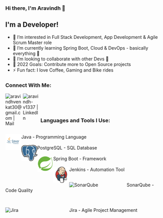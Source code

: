 ### Hi there, I'm Aravindh 👋 

## I'm a Developer!
- 👀 I’m interested in Full Stack Development, App Development & Agile Scrum Master role
- 🌱 I’m currently learning Spring Boot, Cloud & DevOps - basically everything 🤣
- 💞️ I’m looking to collaborate with other Devs 👯
- 🥅 2022 Goals: Contribute more to Open Source projects
- ⚡ Fun fact: I love Coffee, Gaming and Bike rides

### Connect With Me:

[<img align="left" alt="aravindhvenkat30@gmail.com | Mail" width="55px" src="https://upload.wikimedia.org/wikipedia/commons/thumb/4/4e/Gmail_Icon.png/640px-Gmail_Icon.png" />][gmail]

[<img align="left" alt="aravindh-v1337 | LinkedIn" width="55px" src="https://upload.wikimedia.org/wikipedia/commons/thumb/c/ca/LinkedIn_logo_initials.png/800px-LinkedIn_logo_initials.png" />][linkedin]

<br />
<br />
<br />

### Languages and Tools I Use:

<br>
<img align="left" alt="Java" width="50px" src="https://raw.githubusercontent.com/github/explore/80688e429a7d4ef2fca1e82350fe8e3517d3494d/topics/java/java.png" /> Java - Programming Language
<br />

<br>
<img align="left" alt="PostgreSQL" width="50px" src="https://raw.githubusercontent.com/github/explore/80688e429a7d4ef2fca1e82350fe8e3517d3494d/topics/postgresql/postgresql.png" /> PostgreSQL - SQL Database
<br />

<br>
<img align="left" alt="Spring" width="50px" src="https://raw.githubusercontent.com/github/explore/80688e429a7d4ef2fca1e82350fe8e3517d3494d/topics/spring-boot/spring-boot.png" /> Spring Boot - Framework
<br />

<br>
<img align="left" alt="Jenkins" width="50px" src="https://raw.githubusercontent.com/github/explore/4546263bd5739353083c33dada43f8f31e7d1fd6/topics/jenkins/jenkins.png" /> Jenkins - Automation Tool
<br /> 

<br>

<img align="left" alt="SonarQube" width="180px" src="https://upload.wikimedia.org/wikipedia/commons/e/e6/Sonarqube-48x200.png" /> SonarQube - Code Quality
<br /> 

<br>

<img align="left" alt="Jira" width="200px" src="https://upload.wikimedia.org/wikipedia/commons/thumb/4/4a/Jira_Software%402x-blue.png/375px-Jira_Software%402x-blue.png" /> Jira - Agile Project Management
<br />


[gmail]: mailto:aravindhvenkat30@gmail.com
[linkedin]: https://linkedin.com/in/aravindh-v1337
